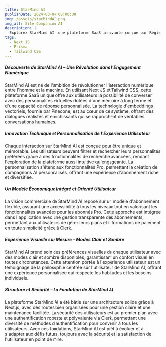 ```yaml
---
title: StarMind AI
publishDate: 2024-03-04 00:00:00
img: /assets/starMindAI.png
img_alt: Site Companion AI
description: |
  Explorez StarMind AI, une plateforme SaaS innovante conçue par Régis Laffond où les utilisateurs peuvent interagir avec des personnalités virtuelles telles qu'Elon Musk ou Albert Einstein. Grâce à une IA avancée et à une interface utilisateur intuitive offerte par Next JS et Tailwind CSS, StarMind AI ouvre de nouveaux horizons dans l'engagement numérique et la personnalisation des interactions.
tags:
  - Next JS
  - Prisma
  - Tailwind CSS
---
```


##### Découverte de StarMind AI – Une Révolution dans l'Engagement Numérique

StarMind AI est né de l'ambition de révolutionner l'interaction numérique entre l'homme et la machine. En utilisant Next JS et Tailwind CSS, cette plateforme SaaS unique offre aux utilisateurs la possibilité de converser avec des personnalités virtuelles dotées d'une mémoire à long terme et d'une capacité de réponse personnalisée. La technologie d'embeddings vectoriels, fournie par Pinecone, est au cœur de ce système, offrant des dialogues réalistes et enrichissants qui se rapprochent de véritables conversations humaines.

##### Innovation Technique et Personnalisation de l'Expérience Utilisateur

Chaque interaction sur StarMind AI est conçue pour être unique et mémorable. Les utilisateurs peuvent filtrer et rechercher leurs personnalités préférées grâce à des fonctionnalités de recherche avancées, rendant l'exploration de la plateforme aussi intuitive qu'engageante. La personnalisation s'étend aux fonctionnalités Pro, permettant la création de compagnons AI personnalisés, offrant une expérience d'abonnement riche et diversifiée.

##### Un Modèle Économique Intégré et Orienté Utilisateur

La vision commerciale de StarMind AI repose sur un modèle d'abonnement flexible, assurant une accessibilité à tous les niveaux tout en valorisant les fonctionnalités avancées pour les abonnés Pro. Cette approche est intégrée dans l'application avec une gestion transparente des abonnements, permettant aux utilisateurs de gérer leurs plans et informations de paiement en toute simplicité grâce à Clerk.

##### Expérience Visuelle sur Mesure – Modes Clair et Sombre

StarMind AI prend soin des préférences visuelles de chaque utilisateur avec des modes clair et sombre disponibles, garantissant un confort visuel en toutes circonstances. Cette attention portée à l'expérience utilisateur est un témoignage de la philosophie centrée sur l'utilisateur de StarMind AI, offrant une expérience personnalisée qui respecte les habitudes et les besoins individuels.

##### Structure et Sécurité – La Fondation de StarMind AI

La plateforme StarMind AI a été bâtie sur une architecture solide grâce à Next.js, avec des routes bien organisées pour une gestion claire et une maintenance facilitée. La sécurité des utilisateurs est au premier plan avec une authentification robuste et polyvalente via Clerk, permettant une diversité de méthodes d'authentification pour convenir à tous les utilisateurs. Avec ces fondations, StarMind AI est prêt à évoluer et à s'adapter aux défis futurs, toujours avec la sécurité et la satisfaction de l'utilisateur en point de mire.
